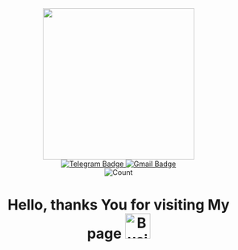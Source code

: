 


<div id="header" align="center" >
  <img  src="https://media.giphy.com/media/xT0Gqn9yuw8hnPGn5K/giphy.gif" width="300"/>
</div>
<div id="badges" align='center'>
  
  <a href="https://t.me/bolden_gold">
    <img src="https://img.shields.io/badge/telegram-blue?style=for-the-badge&logo=telegram&logoColor=white" alt="Telegram Badge"/>
  </a>
  
  <a href="mailto:gyryanovalexander@gmail.com">
    <img src="https://img.shields.io/badge/gmail-white?style=for-the-badge&logo=gmail&logoColor=red" alt="Gmail Badge"/>
  </a>
  
</div>

<div id="count__people" align='center'> 
<img src="https://komarev.com/ghpvc/?username=Aleksandr-Gurianov&style=for-the-badge&color=brightgreen" alt="Count" >
</div>

<h1 align='center'>
  Hello, thanks You for visiting My page
  <img src="https://media.giphy.com/media/SSJYIjDeLmVbrMVEeh/giphy.gif" alt="Business gif"  width='50px'>
</h1>




